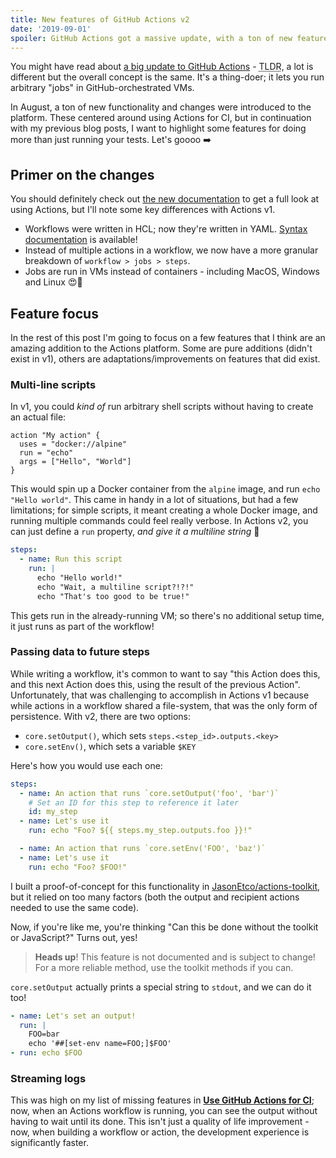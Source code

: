 ```yaml
---
title: New features of GitHub Actions v2
date: '2019-09-01'
spoiler: GitHub Actions got a massive update, with a ton of new features to talk about!
---
```

You might have read about [a big update to GitHub Actions](https://github.blog/2019-08-08-github-actions-now-supports-ci-cd/) - <abbr title="Too long, didn't read">TLDR</abbr>, a lot is different but the overall concept is the same. It's a thing-doer; it lets you run arbitrary "jobs" in GitHub-orchestrated VMs.

In August, a ton of new functionality and changes were introduced to the platform. These centered around using Actions for CI, but in continuation with my previous blog posts, I want to highlight some features for doing more than just running your tests. Let's goooo ➡️

## Primer on the changes

You should definitely check out [the new documentation](https://help.github.com/en/categories/automating-your-workflow-with-github-actions) to get a full look at using Actions, but I'll note some key differences with Actions v1.

* Workflows were written in HCL; now they're written in YAML. [Syntax documentation](https://help.github.com/en/articles/workflow-syntax-for-github-actions) is available!
* Instead of multiple actions in a workflow, we now have a more granular breakdown of `workflow > jobs > steps`.
* Jobs are run in VMs instead of containers - including MacOS, Windows and Linux 😍🥰

## Feature focus

In the rest of this post I'm going to focus on a few features that I think are an amazing addition to the Actions platform. Some are pure additions (didn't exist in v1), others are adaptations/improvements on features that did exist.

### Multi-line scripts

In v1, you could _kind of_ run arbitrary shell scripts without having to create an actual file:

```hcl
action "My action" {
  uses = "docker://alpine"
  run = "echo"
  args = ["Hello", "World"]
}
```

This would spin up a Docker container from the `alpine` image, and run `echo "Hello world"`. This came in handy in a lot of situations, but had a few limitations; for simple scripts, it meant creating a whole Docker image, and running multiple commands could feel really verbose. In Actions v2, you can just define a `run` property, _and give it a multiline string_ 🤯

```yaml
steps:
  - name: Run this script
    run: |
      echo "Hello world!"
      echo "Wait, a multiline script?!?!"
      echo "That's too good to be true!"
```

This gets run in the already-running VM; so there's no additional setup time, it just runs as part of the workflow!

### Passing data to future steps

While writing a workflow, it's common to want to say "this Action does this, and this next Action does this, using the result of the previous Action". Unfortunately, that was challenging to accomplish in Actions v1 because while actions in a workflow shared a file-system, that was the only form of persistence. With v2, there are two options:

* `core.setOutput()`, which sets `steps.<step_id>.outputs.<key>`
* `core.setEnv()`, which sets a variable `$KEY`

Here's how you would use each one:

```yaml
steps:
  - name: An action that runs `core.setOutput('foo', 'bar')`
    # Set an ID for this step to reference it later
    id: my_step
  - name: Let's use it
    run: echo "Foo? ${{ steps.my_step.outputs.foo }}!"

  - name: An action that runs `core.setEnv('FOO', 'baz')`
  - name: Let's use it
    run: echo "Foo? $FOO!"
```

I built a proof-of-concept for this functionality in [JasonEtco/actions-toolkit](https://github.com/jasonetco/actions-toolkit#toolsstore), but it relied on too many factors (both the output and recipient actions needed to use the same code).

Now, if you're like me, you're thinking "Can this be done without the toolkit or JavaScript?" Turns out, yes!

> **Heads up**! This feature is not documented and is subject to change! For a more reliable method, use the toolkit methods if you can.

`core.setOutput` actually prints a special string to `stdout`, and we can do it too!

```yaml
- name: Let's set an output!
  run: |
    FOO=bar
    echo '##[set-env name=FOO;]$FOO'
- run: echo $FOO
```

### Streaming logs

This was high on my list of missing features in [**Use GitHub Actions for CI**](/posts/use-github-actions-for-ci); now, when an Actions workflow is running, you can see the output without having to wait until its done. This isn't just a quality of life improvement - now, when building a workflow or action, the development experience is significantly faster.
